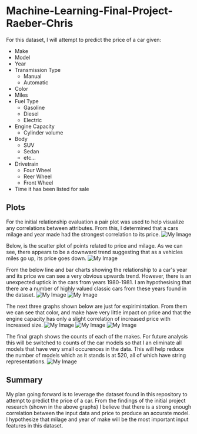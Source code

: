 # Machine-Learning-Final-Project-Raeber-Chris

For this dataset, I will attempt to predict the price of a car given:

- Make
- Model
- Year
- Transmission Type
  - Manual
  - Automatic
- Color
- Miles
- Fuel Type
  - Gasoline
  - Diesel
  - Electric
- Engine Capacity
  - Cylinder volume
- Body
  - SUV
  - Sedan
  - etc...
- Drivetrain
  - Four Wheel
  - Reer Wheel
  - Front Wheel
- Time it has been listed for sale

## Plots

For the initial relationship evaluation a pair plot was used to help visualize any correlations between attributes. From this, I determined that a cars milage and year made had the strongest correlation to its price. 
![My Image](/images/pairPlot.png)


Below, is the scatter plot of points related to price and milage. As we can see, there appears to be a downward trend suggesting that as a vehicles miles go up, its price goes down.
![My Image](/images/milesPrice.png)
 
From the below line and bar charts showing the relationship to a car's year and its price we can see a very obvious upwards trend. However, there is an unexpected uptick in the cars from years 1980-1981. I am hypothesising that there are a number of highly valued classic cars from these years found in the dataset. 
![My Image](/images/yearPriceBar.png)
![My Image](/images/yearPrice.png)


The next three graphs shown below are just for expirimintation. From them we can see that color, and make have very little impact on price and that the engine capacity has only a slight correlation of increased price with increased size. 
![My Image](/images/colorPrice.png)
![My Image](/images/makePrice.png)
![My Image](/images/enginePrice.png)

The final graph shows the counts of each of the makes. For future analysis this will be switched to counts of the car models so that I an eliminate all models that have very small occurences in the data. This will help reduce the number of models which as it stands is at 520, all of which have string representations. 
![My Image](/images/makeCounts.png)

## Summary
My plan going forward is to leverage the dataset found in this repository to attempt to predict the price of a car. From the findings of the initial project research (shown in the above graphs) I believe that there is a strong enough correlation between the input data and price to produce an accurate model. I hypothesize that milage and year of make will be the most important input features in this dataset. 

